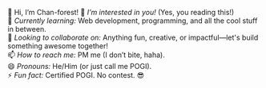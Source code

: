 👋 Hi, I’m Chan-forest!
👀 *I’m interested in you!* (Yes, you reading this!)  
🌱 *Currently learning:* Web development, programming, and all the cool stuff in between.  
💞️ *Looking to collaborate on:* Anything fun, creative, or impactful—let's build something awesome together!  
📫 *How to reach me:* PM me (I don’t bite, haha).  
😄 *Pronouns:* He/Him (or just call me POGI).  
⚡ *Fun fact:* Certified POGI. No contest. 😎  


<!---
Chan-forest/Chan-forest is a ✨ special ✨ repository because its `README.md` (this file) appears on your GitHub profile.
You can click the Preview link to take a look at your changes.
--->
